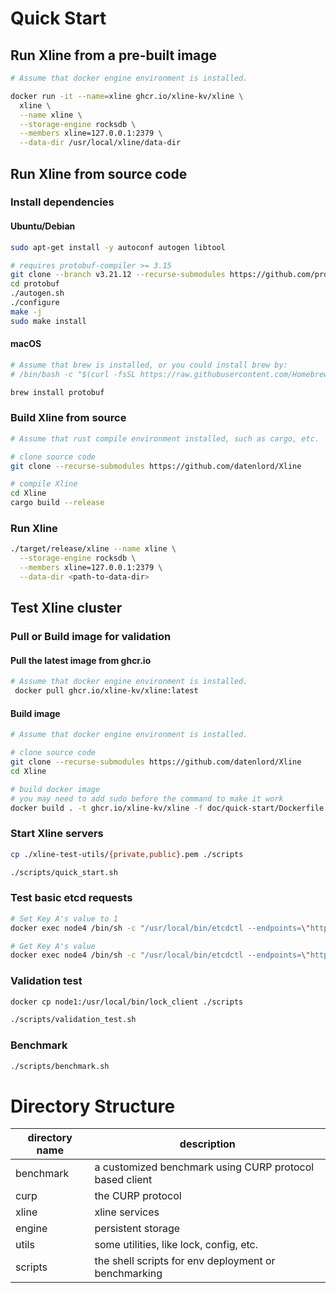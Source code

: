 # Quick Start

## Run Xline from a pre-built image

```bash
# Assume that docker engine environment is installed.

docker run -it --name=xline ghcr.io/xline-kv/xline \
  xline \
  --name xline \
  --storage-engine rocksdb \
  --members xline=127.0.0.1:2379 \
  --data-dir /usr/local/xline/data-dir
```

## Run Xline from source code

### Install dependencies

#### Ubuntu/Debian

```bash
sudo apt-get install -y autoconf autogen libtool

# requires protobuf-compiler >= 3.15
git clone --branch v3.21.12 --recurse-submodules https://github.com/protocolbuffers/protobuf
cd protobuf
./autogen.sh
./configure
make -j
sudo make install
```

#### macOS

```bash
# Assume that brew is installed, or you could install brew by:
# /bin/bash -c "$(curl -fsSL https://raw.githubusercontent.com/Homebrew/install/HEAD/install.sh)"

brew install protobuf
```

### Build Xline from source

```bash
# Assume that rust compile environment installed, such as cargo, etc.

# clone source code
git clone --recurse-submodules https://github.com/datenlord/Xline

# compile Xline
cd Xline
cargo build --release
```

### Run Xline

```bash
./target/release/xline --name xline \
  --storage-engine rocksdb \
  --members xline=127.0.0.1:2379 \
  --data-dir <path-to-data-dir>
```

## Test Xline cluster

### Pull or Build image for validation

#### Pull the latest image from ghcr.io
```bash
# Assume that docker engine environment is installed.
 docker pull ghcr.io/xline-kv/xline:latest
 ```

#### Build image
```bash
# Assume that docker engine environment is installed.

# clone source code
git clone --recurse-submodules https://github.com/datenlord/Xline
cd Xline

# build docker image
# you may need to add sudo before the command to make it work
docker build . -t ghcr.io/xline-kv/xline -f doc/quick-start/Dockerfile
```

### Start Xline servers

```bash
cp ./xline-test-utils/{private,public}.pem ./scripts

./scripts/quick_start.sh
```

### Test basic etcd requests

```bash
# Set Key A's value to 1
docker exec node4 /bin/sh -c "/usr/local/bin/etcdctl --endpoints=\"http://172.20.0.3:2379\" put A 1"

# Get Key A's value
docker exec node4 /bin/sh -c "/usr/local/bin/etcdctl --endpoints=\"http://172.20.0.3:2379\" get A"
```

### Validation test

```bash
docker cp node1:/usr/local/bin/lock_client ./scripts

./scripts/validation_test.sh
```

### Benchmark

```bash
./scripts/benchmark.sh
```

# Directory Structure

| directory name | description                                             |
|----------------|---------------------------------------------------------|
| benchmark      | a customized benchmark using CURP protocol based client |
| curp           | the CURP protocol                                       |
| xline          | xline services                                          |
| engine         | persistent storage                                      |
| utils          | some utilities, like lock, config, etc.                 |
| scripts        | the shell scripts for env deployment or benchmarking    |
